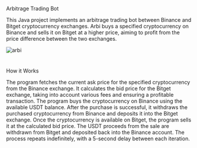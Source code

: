 Arbitrage Trading Bot


This Java project implements an arbitrage trading bot between Binance and Bitget cryptocurrency exchanges. Arbi buys a specified cryptocurrency on Binance and sells it on Bitget at a higher price, aiming to profit from the price difference between the two exchanges.



![arbi](https://github.com/kubicaaaa/Arbi/assets/136459875/c5b043da-f32b-49d9-bde7-db68cd1effbc)

#
How it Works


The program fetches the current ask price for the specified cryptocurrency from the Binance exchange.
It calculates the bid price for the Bitget exchange, taking into account various fees and ensuring a profitable transaction.
The program buys the cryptocurrency on Binance using the available USDT balance.
After the purchase is successful, it withdraws the purchased cryptocurrency from Binance and deposits it into the Bitget exchange.
Once the cryptocurrency is available on Bitget, the program sells it at the calculated bid price.
The USDT proceeds from the sale are withdrawn from Bitget and deposited back into the Binance account.
The process repeats indefinitely, with a 5-second delay between each iteration.
